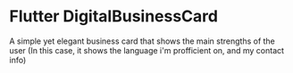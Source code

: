 # Flutter DigitalBusinessCard
 A simple yet elegant business card that shows the main strengths of the user (In this case, it shows the language i'm profficient on, and my contact info) 
